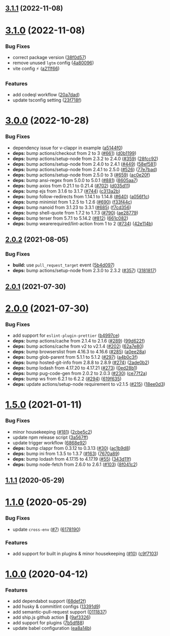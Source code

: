 ## [3.1.1](https://github.com/vinayakkulkarni/v-clappr/compare/v3.1.0...v3.1.1) (2022-11-08)



# [3.1.0](https://github.com/vinayakkulkarni/v-clappr/compare/v3.0.0...v3.1.0) (2022-11-08)


### Bug Fixes

* correct package version ([38f0d57](https://github.com/vinayakkulkarni/v-clappr/commit/38f0d57a98c5c582678b1f9c83f78c6f47cd83fb))
* remove unused `lgtm` config ([4a80096](https://github.com/vinayakkulkarni/v-clappr/commit/4a80096796aee5a3067f25cb2a8bd0c62c436c0a))
* vite config ⚡️ ([a211f66](https://github.com/vinayakkulkarni/v-clappr/commit/a211f66f98cfe6e84f9734b908fc967e1e40acd1))


### Features

* add codeql workflow ([20a7dad](https://github.com/vinayakkulkarni/v-clappr/commit/20a7dad21f1a29add4b0345748b88905566a6fa5))
* update tsconfig setting ([23f718f](https://github.com/vinayakkulkarni/v-clappr/commit/23f718f92beb84e752d26766287f025bd9164980))



# [3.0.0](https://github.com/vinayakkulkarni/v-clappr/compare/v2.0.2...v3.0.0) (2022-10-28)


### Bug Fixes

* dependency issue for v-clappr in example ([a5144f0](https://github.com/vinayakkulkarni/v-clappr/commit/a5144f0043663c813ae2b1c0233088b27b3d8693))
* **deps:** bump actions/checkout from 2 to 3 ([#661](https://github.com/vinayakkulkarni/v-clappr/issues/661)) ([d0b1199](https://github.com/vinayakkulkarni/v-clappr/commit/d0b11998ce79afb8df8e41fdcd0c9ece96828814))
* **deps:** bump actions/setup-node from 2.3.2 to 2.4.0 ([#359](https://github.com/vinayakkulkarni/v-clappr/issues/359)) ([28fcc92](https://github.com/vinayakkulkarni/v-clappr/commit/28fcc92ec5864ea0d56c5532c54519688edf1588))
* **deps:** bump actions/setup-node from 2.4.0 to 2.4.1 ([#449](https://github.com/vinayakkulkarni/v-clappr/issues/449)) ([58ef581](https://github.com/vinayakkulkarni/v-clappr/commit/58ef5811a64e4c8bfe44b34c4c06a38e91603db6))
* **deps:** bump actions/setup-node from 2.4.1 to 2.5.0 ([#526](https://github.com/vinayakkulkarni/v-clappr/issues/526)) ([77e7bad](https://github.com/vinayakkulkarni/v-clappr/commit/77e7bad48e3a41a0608972b9e9bb214c67bd8e3e))
* **deps:** bump actions/setup-node from 2.5.0 to 3 ([#659](https://github.com/vinayakkulkarni/v-clappr/issues/659)) ([ac0e20f](https://github.com/vinayakkulkarni/v-clappr/commit/ac0e20f83d14f6570bf616a559b55dc0048c1cc3))
* **deps:** bump ansi-regex from 5.0.0 to 5.0.1 ([#881](https://github.com/vinayakkulkarni/v-clappr/issues/881)) ([8605aa7](https://github.com/vinayakkulkarni/v-clappr/commit/8605aa7f44f2f1485b6abc1917cfcabff14bfe73))
* **deps:** bump axios from 0.21.1 to 0.21.4 ([#702](https://github.com/vinayakkulkarni/v-clappr/issues/702)) ([d035d11](https://github.com/vinayakkulkarni/v-clappr/commit/d035d1194569d898958ee1e0a9244517f5efa9bd))
* **deps:** bump ejs from 3.1.6 to 3.1.7 ([#744](https://github.com/vinayakkulkarni/v-clappr/issues/744)) ([c313a2b](https://github.com/vinayakkulkarni/v-clappr/commit/c313a2b3b17f1a8e14b4d0b1f494ac99c9b50fef))
* **deps:** bump follow-redirects from 1.14.1 to 1.14.8 ([#640](https://github.com/vinayakkulkarni/v-clappr/issues/640)) ([a056f1c](https://github.com/vinayakkulkarni/v-clappr/commit/a056f1c07bda1ecdd4d6f15ed86d05e993a222fa))
* **deps:** bump minimist from 1.2.5 to 1.2.6 ([#690](https://github.com/vinayakkulkarni/v-clappr/issues/690)) ([f33f44c](https://github.com/vinayakkulkarni/v-clappr/commit/f33f44c229a2cf878d18e8cfaed0e5bac8e7feba))
* **deps:** bump nanoid from 3.1.23 to 3.3.1 ([#685](https://github.com/vinayakkulkarni/v-clappr/issues/685)) ([f7cd356](https://github.com/vinayakkulkarni/v-clappr/commit/f7cd3567e181038e8e14bd96c77af1f6e6caf939))
* **deps:** bump shell-quote from 1.7.2 to 1.7.3 ([#790](https://github.com/vinayakkulkarni/v-clappr/issues/790)) ([ae28779](https://github.com/vinayakkulkarni/v-clappr/commit/ae287799e079b8ab4cb282d510d5f3a6b66d8004))
* **deps:** bump terser from 5.7.1 to 5.14.2 ([#812](https://github.com/vinayakkulkarni/v-clappr/issues/812)) ([661c082](https://github.com/vinayakkulkarni/v-clappr/commit/661c082836ca97540941fe1cab036ad4dbad5abf))
* **deps:** bump wearerequired/lint-action from 1 to 2 ([#734](https://github.com/vinayakkulkarni/v-clappr/issues/734)) ([42e114b](https://github.com/vinayakkulkarni/v-clappr/commit/42e114b788e618e629715258573ea2a1dcda542c))



## [2.0.2](https://github.com/vinayakkulkarni/v-clappr/compare/v2.0.1...v2.0.2) (2021-08-05)


### Bug Fixes

* **build:** use `pull_request_target` event ([5b4d097](https://github.com/vinayakkulkarni/v-clappr/commit/5b4d097f0a40901d6fffc0ebd8c5813fdb498954))
* **deps:** bump actions/setup-node from 2.3.0 to 2.3.2 ([#357](https://github.com/vinayakkulkarni/v-clappr/issues/357)) ([3181817](https://github.com/vinayakkulkarni/v-clappr/commit/318181794a4a6cd3a12fae119fba3bf60f56bb7a))



## [2.0.1](https://github.com/vinayakkulkarni/v-clappr/compare/v2.0.0...v2.0.1) (2021-07-30)



# [2.0.0](https://github.com/vinayakkulkarni/v-clappr/compare/v1.5.0...v2.0.0) (2021-07-30)


### Bug Fixes

* add support for `eslint-plugin-prettier` ([b4997ce](https://github.com/vinayakkulkarni/v-clappr/commit/b4997ceee765272550a9d643214d0554406a1199))
* **deps:** bump actions/cache from 2.1.4 to 2.1.6 ([#289](https://github.com/vinayakkulkarni/v-clappr/issues/289)) ([99d622f](https://github.com/vinayakkulkarni/v-clappr/commit/99d622fa764338c47edcc1d8d921cb283b9d32e4))
* **deps:** bump actions/cache from v2 to v2.1.4 ([#202](https://github.com/vinayakkulkarni/v-clappr/issues/202)) ([62a7e80](https://github.com/vinayakkulkarni/v-clappr/commit/62a7e800d3474a53bade0c5f2e8e8d5c5a53cf02))
* **deps:** bump browserslist from 4.16.3 to 4.16.6 ([#285](https://github.com/vinayakkulkarni/v-clappr/issues/285)) ([a0ee28a](https://github.com/vinayakkulkarni/v-clappr/commit/a0ee28a21abae03581d336e4b7489b98dbc69fae))
* **deps:** bump glob-parent from 5.1.1 to 5.1.2 ([#297](https://github.com/vinayakkulkarni/v-clappr/issues/297)) ([a4b0c3f](https://github.com/vinayakkulkarni/v-clappr/commit/a4b0c3f3214395e813a627f6b9024ecc1a9db34d))
* **deps:** bump hosted-git-info from 2.8.8 to 2.8.9 ([#274](https://github.com/vinayakkulkarni/v-clappr/issues/274)) ([2ade0b2](https://github.com/vinayakkulkarni/v-clappr/commit/2ade0b2555288b7d78b6793242a7c4c00d845ba6))
* **deps:** bump lodash from 4.17.20 to 4.17.21 ([#273](https://github.com/vinayakkulkarni/v-clappr/issues/273)) ([0ed28b1](https://github.com/vinayakkulkarni/v-clappr/commit/0ed28b1b65054bb593ca7175fa3cfd2d298f18f7))
* **deps:** bump pug-code-gen from 2.0.2 to 2.0.3 ([#230](https://github.com/vinayakkulkarni/v-clappr/issues/230)) ([ce77f2a](https://github.com/vinayakkulkarni/v-clappr/commit/ce77f2a0da135d2343a93431104b4c38fcadf508))
* **deps:** bump ws from 6.2.1 to 6.2.2 ([#294](https://github.com/vinayakkulkarni/v-clappr/issues/294)) ([619f635](https://github.com/vinayakkulkarni/v-clappr/commit/619f6356286098dd8f6e0c2a2239b9da3629e15f))
* **deps:** update actions/setup-node requirement to v2.1.5 ([#215](https://github.com/vinayakkulkarni/v-clappr/issues/215)) ([18ee0d3](https://github.com/vinayakkulkarni/v-clappr/commit/18ee0d39e64d35a82d0ac17825bfb06b3be492ff))



# [1.5.0](https://github.com/vinayakkulkarni/v-clappr/compare/v1.1.1...v1.5.0) (2021-01-11)


### Bug Fixes

* minor housekeeping ([#181](https://github.com/vinayakkulkarni/v-clappr/issues/181)) ([2cbe5c2](https://github.com/vinayakkulkarni/v-clappr/commit/2cbe5c24b0b6854ee2161c2d33bd84d3777a6433))
* update npm release script ([3a567ff](https://github.com/vinayakkulkarni/v-clappr/commit/3a567ffeed17c20dce2297d12a6fdcb05293a442))
* update trigger workflow ([6868e92](https://github.com/vinayakkulkarni/v-clappr/commit/6868e92c540acfa90d0abf326c5d9d62d20f5c20))
* **deps:** bump clappr from 0.3.12 to 0.3.13 ([#30](https://github.com/vinayakkulkarni/v-clappr/issues/30)) ([ac1b9d8](https://github.com/vinayakkulkarni/v-clappr/commit/ac1b9d820ff685a20574c34d5aa291d39f39d003))
* **deps:** bump ini from 1.3.5 to 1.3.7 ([#163](https://github.com/vinayakkulkarni/v-clappr/issues/163)) ([7670a89](https://github.com/vinayakkulkarni/v-clappr/commit/7670a893147c340fce6eb4de0402111e2ee242f5))
* **deps:** bump lodash from 4.17.15 to 4.17.19 ([#55](https://github.com/vinayakkulkarni/v-clappr/issues/55)) ([343d11f](https://github.com/vinayakkulkarni/v-clappr/commit/343d11f384852924dfb434d5e858a385f2ce6c11))
* **deps:** bump node-fetch from 2.6.0 to 2.6.1 ([#103](https://github.com/vinayakkulkarni/v-clappr/issues/103)) ([8f041c2](https://github.com/vinayakkulkarni/v-clappr/commit/8f041c2015e8a101d69141f55ec4348070cc1d96))



<a name="1.1.1"></a>
## [1.1.1](https://github.com/vinayakkulkarni/v-clappr/compare/v1.1.0...v1.1.1) (2020-05-29)



<a name="1.1.0"></a>
# [1.1.0](https://github.com/vinayakkulkarni/v-clappr/compare/v1.0.0...v1.1.0) (2020-05-29)


### Bug Fixes

* update `cross-env` ([#7](https://github.com/vinayakkulkarni/v-clappr/issues/7)) ([6178190](https://github.com/vinayakkulkarni/v-clappr/commit/6178190))


### Features

* add support for built in plugins & minor housekeeping ([#10](https://github.com/vinayakkulkarni/v-clappr/issues/10)) ([c9f7103](https://github.com/vinayakkulkarni/v-clappr/commit/c9f7103))



<a name="1.0.0"></a>
# [1.0.0](https://github.com/vinayakkulkarni/v-clappr/compare/0.0.1...1.0.0) (2020-04-12)


### Features

* add dependabot support ([68def2f](https://github.com/vinayakkulkarni/v-clappr/commit/68def2f))
* add husky & commitlint configs ([13391d9](https://github.com/vinayakkulkarni/v-clappr/commit/13391d9))
* add semantic-pull-request support ([0111837](https://github.com/vinayakkulkarni/v-clappr/commit/0111837))
* add ship.js github action 🚀 ([9af3326](https://github.com/vinayakkulkarni/v-clappr/commit/9af3326))
* add support for plugins ([7b5df88](https://github.com/vinayakkulkarni/v-clappr/commit/7b5df88))
* update babel configuration ([ea8a14b](https://github.com/vinayakkulkarni/v-clappr/commit/ea8a14b))



